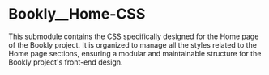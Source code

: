 # Bookly__Home-CSS
This submodule contains the CSS specifically designed for the Home page of the Bookly project. It is organized to manage all the styles related to the Home page sections, ensuring a modular and maintainable structure for the Bookly project's front-end design.
